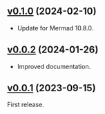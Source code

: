 <a name="v0.1.0"></a>
## [v0.1.0](https://github.com/origin-1/code-path-graph/releases/tag/v0.1.0) (2024-02-10)

* Update for Mermad 10.8.0.

<a name="v0.0.2"></a>
## [v0.0.2](https://github.com/origin-1/code-path-graph/releases/tag/v0.0.2) (2024-01-26)

* Improved documentation.

<a name="v0.0.1"></a>
## [v0.0.1](https://github.com/origin-1/code-path-graph/releases/tag/v0.0.1) (2023-09-15)

First release.
